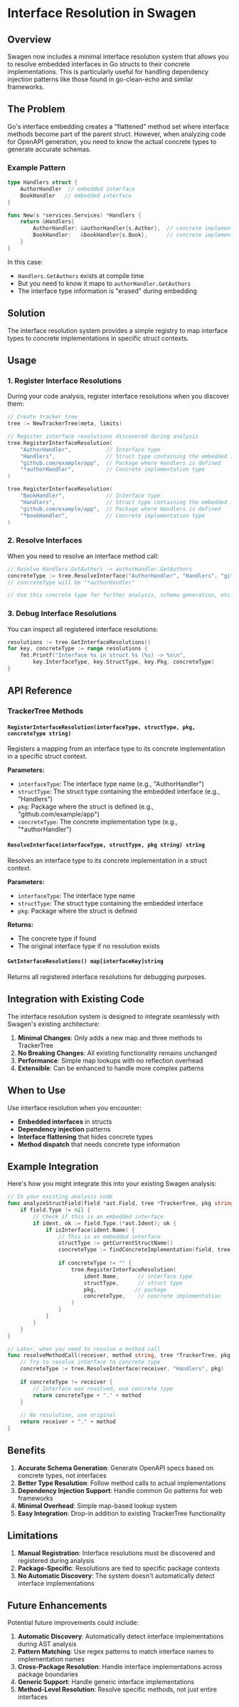 # Interface Resolution in Swagen

## Overview

Swagen now includes a minimal interface resolution system that allows you to resolve embedded interfaces in Go structs to their concrete implementations. This is particularly useful for handling dependency injection patterns like those found in go-clean-echo and similar frameworks.

## The Problem

Go's interface embedding creates a "flattened" method set where interface methods become part of the parent struct. However, when analyzing code for OpenAPI generation, you need to know the actual concrete types to generate accurate schemas.

### Example Pattern
```go
type Handlers struct {
    AuthorHandler  // embedded interface
    BookHandler   // embedded interface
}

func New(s *services.Services) *Handlers {
    return &Handlers{
        AuthorHandler: &authorHandler{s.Author},  // concrete implementation
        BookHandler:   &bookHandler{s.Book},      // concrete implementation
    }
}
```

In this case:
- `Handlers.GetAuthors` exists at compile time
- But you need to know it maps to `authorHandler.GetAuthors`
- The interface type information is "erased" during embedding

## Solution

The interface resolution system provides a simple registry to map interface types to concrete implementations in specific struct contexts.

## Usage

### 1. Register Interface Resolutions

During your code analysis, register interface resolutions when you discover them:

```go
// Create tracker tree
tree := NewTrackerTree(meta, limits)

// Register interface resolutions discovered during analysis
tree.RegisterInterfaceResolution(
    "AuthorHandler",           // Interface type
    "Handlers",                // Struct type containing the embedded interface
    "github.com/example/app",  // Package where Handlers is defined
    "*authorHandler",          // Concrete implementation type
)

tree.RegisterInterfaceResolution(
    "BookHandler",             // Interface type
    "Handlers",                // Struct type containing the embedded interface
    "github.com/example/app",  // Package where Handlers is defined
    "*bookHandler",            // Concrete implementation type
)
```

### 2. Resolve Interfaces

When you need to resolve an interface method call:

```go
// Resolve Handlers.GetAuthors -> authorHandler.GetAuthors
concreteType := tree.ResolveInterface("AuthorHandler", "Handlers", "github.com/example/app")
// concreteType will be "*authorHandler"

// Use this concrete type for further analysis, schema generation, etc.
```

### 3. Debug Interface Resolutions

You can inspect all registered interface resolutions:

```go
resolutions := tree.GetInterfaceResolutions()
for key, concreteType := range resolutions {
    fmt.Printf("Interface %s in struct %s (%s) -> %s\n", 
        key.InterfaceType, key.StructType, key.Pkg, concreteType)
}
```

## API Reference

### TrackerTree Methods

#### `RegisterInterfaceResolution(interfaceType, structType, pkg, concreteType string)`
Registers a mapping from an interface type to its concrete implementation in a specific struct context.

**Parameters:**
- `interfaceType`: The interface type name (e.g., "AuthorHandler")
- `structType`: The struct type containing the embedded interface (e.g., "Handlers")
- `pkg`: Package where the struct is defined (e.g., "github.com/example/app")
- `concreteType`: The concrete implementation type (e.g., "*authorHandler")

#### `ResolveInterface(interfaceType, structType, pkg string) string`
Resolves an interface type to its concrete implementation in a struct context.

**Parameters:**
- `interfaceType`: The interface type name
- `structType`: The struct type containing the embedded interface
- `pkg`: Package where the struct is defined

**Returns:**
- The concrete type if found
- The original interface type if no resolution exists

#### `GetInterfaceResolutions() map[interfaceKey]string`
Returns all registered interface resolutions for debugging purposes.

## Integration with Existing Code

The interface resolution system is designed to integrate seamlessly with Swagen's existing architecture:

1. **Minimal Changes**: Only adds a new map and three methods to TrackerTree
2. **No Breaking Changes**: All existing functionality remains unchanged
3. **Performance**: Simple map lookups with no reflection overhead
4. **Extensible**: Can be enhanced to handle more complex patterns

## When to Use

Use interface resolution when you encounter:

- **Embedded interfaces** in structs
- **Dependency injection** patterns
- **Interface flattening** that hides concrete types
- **Method dispatch** that needs concrete type information

## Example Integration

Here's how you might integrate this into your existing Swagen analysis:

```go
// In your existing analysis code
func analyzeStructField(field *ast.Field, tree *TrackerTree, pkg string) {
    if field.Type != nil {
        // Check if this is an embedded interface
        if ident, ok := field.Type.(*ast.Ident); ok {
            if isInterface(ident.Name) {
                // This is an embedded interface
                structType := getCurrentStructName()
                concreteType := findConcreteImplementation(field, tree)
                
                if concreteType != "" {
                    tree.RegisterInterfaceResolution(
                        ident.Name,      // interface type
                        structType,      // struct type
                        pkg,            // package
                        concreteType,    // concrete implementation
                    )
                }
            }
        }
    }
}

// Later, when you need to resolve a method call
func resolveMethodCall(receiver, method string, tree *TrackerTree, pkg string) string {
    // Try to resolve interface to concrete type
    concreteType := tree.ResolveInterface(receiver, "Handlers", pkg)
    
    if concreteType != receiver {
        // Interface was resolved, use concrete type
        return concreteType + "." + method
    }
    
    // No resolution, use original
    return receiver + "." + method
}
```

## Benefits

1. **Accurate Schema Generation**: Generate OpenAPI specs based on concrete types, not interfaces
2. **Better Type Resolution**: Follow method calls to actual implementations
3. **Dependency Injection Support**: Handle common Go patterns for web frameworks
4. **Minimal Overhead**: Simple map-based lookup system
5. **Easy Integration**: Drop-in addition to existing TrackerTree functionality

## Limitations

1. **Manual Registration**: Interface resolutions must be discovered and registered during analysis
2. **Package-Specific**: Resolutions are tied to specific package contexts
3. **No Automatic Discovery**: The system doesn't automatically detect interface implementations

## Future Enhancements

Potential future improvements could include:

1. **Automatic Discovery**: Automatically detect interface implementations during AST analysis
2. **Pattern Matching**: Use regex patterns to match interface names to implementation names
3. **Cross-Package Resolution**: Handle interface implementations across package boundaries
4. **Generic Support**: Handle generic interface implementations
5. **Method-Level Resolution**: Resolve specific methods, not just entire interfaces
